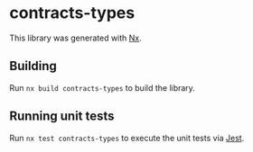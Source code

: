 # contracts-types

This library was generated with [Nx](https://nx.dev).

## Building

Run `nx build contracts-types` to build the library.

## Running unit tests

Run `nx test contracts-types` to execute the unit tests via [Jest](https://jestjs.io).

